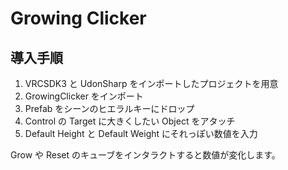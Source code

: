 # Growing Clicker

## 導入手順
1. VRCSDK3 と UdonSharp をインポートしたプロジェクトを用意
2. GrowingClicker をインポート
3. Prefab をシーンのヒエラルキーにドロップ
4. Control の Target に大きくしたい Object をアタッチ
5. Default Height と Default Weight にそれっぽい数値を入力
  
Grow や Reset のキューブをインタラクトすると数値が変化します。